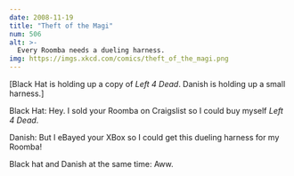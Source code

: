 ```yaml
---
date: 2008-11-19
title: "Theft of the Magi"
num: 506
alt: >-
  Every Roomba needs a dueling harness.
img: https://imgs.xkcd.com/comics/theft_of_the_magi.png
---
```

[Black Hat is holding up a copy of *Left 4 Dead*. Danish is holding up a small harness.]

Black Hat: Hey. I sold your Roomba on Craigslist so I could buy myself *Left 4 Dead*.

Danish: But I eBayed your XBox so I could get this dueling harness for my Roomba!

Black hat and Danish at the same time: Aww.